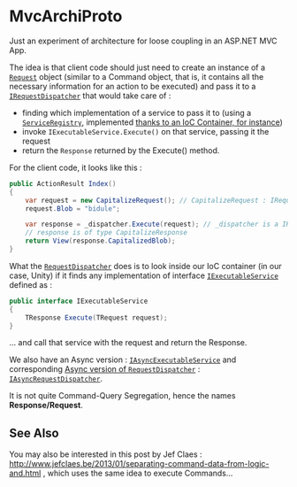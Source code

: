 MvcArchiProto
=============

Just an experiment of architecture for loose coupling in an ASP.NET MVC App.

The idea is that client code should just need to create an instance of a [`Request`](https://github.com/tsimbalar/MvcArchiProto/blob/master/WebApp/Experimentations/IRequest.cs) object (similar to a Command object, that is, it contains all the necessary information for an action to be executed) and pass it to a [`IRequestDispatcher`](https://github.com/tsimbalar/MvcArchiProto/blob/master/WebApp/Experimentations/IRequestDispatcher.cs) that would take care of : 
- finding which implementation of a service to pass it to (using a [`ServiceRegistry`](https://github.com/tsimbalar/MvcArchiProto/blob/master/WebApp/Experimentations/IServiceRegistry.cs), implemented [thanks to an IoC Container, for instance](https://github.com/tsimbalar/MvcArchiProto/blob/master/WebApp/Experimentations/Tuyauterie/UnityServiceRegistry.cs))
- invoke `IExecutableService.Execute()` on that service, passing it the request
- return the `Response` returned by the Execute() method.

For the client code, it looks like this : 
```C#
public ActionResult Index()
{
    var request = new CapitalizeRequest(); // CapitalizeRequest : IRequest<CapitalizeRequest, CapitalizeResponse>
    request.Blob = "bidule";

    var response = _dispatcher.Execute(request); // _dispatcher is a IRequestDispatcher initialized via constructor injection
    // response is of type CapitalizeResponse
    return View(response.CapitalizedBlob);
}
```


What the [`RequestDispatcher`](https://github.com/tsimbalar/MvcArchiProto/blob/master/WebApp/Experimentations/Tuyauterie/RequestDispatcher.cs) does is to look inside our IoC container (in our case, Unity) if it finds any implementation of interface [`IExecutableService`](https://github.com/tsimbalar/MvcArchiProto/blob/master/WebApp/Experimentations/IExecutableService.cs) defined as :
```C#
public interface IExecutableService
{
    TResponse Execute(TRequest request);
}
```
... and call that service with the request and return the Response.

We also have an Async version : [`IAsyncExecutableService`](https://github.com/tsimbalar/MvcArchiProto/blob/master/WebApp/Experimentations/IAsyncExecutableService.cs) and corresponding [Async version of `RequestDispatcher`](https://github.com/tsimbalar/MvcArchiProto/blob/master/WebApp/Experimentations/Tuyauterie/AsyncRequestDispatcher.cs) : [`IAsyncRequestDispatcher`](https://github.com/tsimbalar/MvcArchiProto/blob/master/WebApp/Experimentations/IAsyncRequestDispatcher.cs).

It is not quite Command-Query Segregation, hence the names **Response/Request**.


See Also
--------

You may also be interested in this post by Jef Claes : http://www.jefclaes.be/2013/01/separating-command-data-from-logic-and.html , which uses the same idea to execute Commands...
